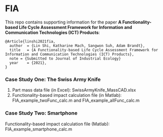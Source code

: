 # FIA
This repo contains supporting information for the paper __A Functionality-based Life Cycle Assessment Framework for Information and Communication Technologies (ICT) Products__:
```
@Article{linshi2021fia,
  author  = {Lin Shi, Katharine Mach, Sangwon Suh, Adam Brandt}, 
  title   = {A Functionality-based Life Cycle Assessment Framework for Information and Communication Technologies (ICT) Products},
  note = {Submitted to Journal of Industrial Ecology}
  year    = {2021},
}
```

### Case Study One: The Swiss Army Knife
1. Part mass data file (in Excel): SwissArmyKnife_MassCAD.xlsx
2. Functionality-based impact calculation file (in Matlab): FIA_example_twoFunc_calc.m and FIA_example_allFunc_calc.m 

### Case Study Two: Smartphone
Functionality-based impact calculation file (Matlab): FIA_example_smartphone_calc.m

